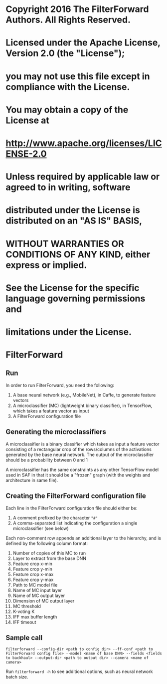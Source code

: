 # Copyright 2016 The FilterForward Authors. All Rights Reserved.
#
# Licensed under the Apache License, Version 2.0 (the "License");
# you may not use this file except in compliance with the License.
# You may obtain a copy of the License at
#
#     http://www.apache.org/licenses/LICENSE-2.0
#
# Unless required by applicable law or agreed to in writing, software
# distributed under the License is distributed on an "AS IS" BASIS,
# WITHOUT WARRANTIES OR CONDITIONS OF ANY KIND, either express or implied.
# See the License for the specific language governing permissions and
# limitations under the License.

# FilterForward

## Run

In order to run FilterForward, you need the following:
1. A base neural network (e.g., MobileNet), in Caffe, to generate feature
   vectors
2. A microclassifier (MC) (lightweight binary classifier), in TensorFlow, which takes
   a feature vector as input
3. A FilterForward configuration file

## Generating the microclassifiers

A microclassifier is a binary classifier which takes as input a feature vector
consisting of a rectangular crop of the rows/columns of the activations
generated by the base neural network. The output of the microclassifier should
be a probability between 0 and 1

A microclassifier has the same constraints as any other TensorFlow model used in
SAF in that it should be a "frozen" graph (with the weights and architecture in
same file).

## Creating the FilterForward configuration file

Each line in the FilterForward configuration file should either be:
1. A comment prefixed by the character `"#"`
2. A comma-separated list indicating the configuration a single microclassifier
   (see below)

Each non-comment row appends an additional layer to the hierarchy, and is
defined by the following column format:
1. Number of copies of this MC to run
2. Layer to extract from the base DNN
3. Feature crop x-min
4. Feature crop y-min
5. Feature crop x-max
6. Feature crop y-max
7. Path to MC model file
8. Name of MC input layer
9. Name of MC output layer
10. Dimension of MC output layer
11. MC threshold
12. K-voting K
13. IFF max buffer length
14. IFF timeout

## Sample call
```
filterforward --config-dir <path to config dir> --ff-conf <path to FilterForward config file> --model <name of base DNN> --fields <fields to backhaul> --output-dir <path to output dir> --camera <name of camera>
```

Run `filterforward -h` to see additional options, such as neural network batch
size.
